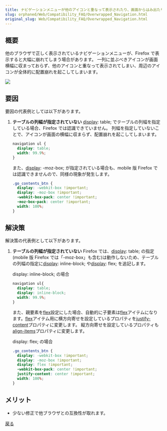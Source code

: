 ```yaml
---
title: ナビゲーションメニューが他のアイコンと重なって表示されたり、画面からはみ出たりしてしまう
slug: orphaned/Web/Compatibility_FAQ/Overwrapped_Navigation.html
original_slug: Web/Compatibility_FAQ/Overwrapped_Navigation.html
---
```


## 概要

他のブラウザで正しく表示されているナビゲーションメニューが、Firefox で表示すると大幅に崩れてしまう場合があります。
一列に並ぶべきアイコンが画面横幅に収まっておらず、他のアイコンと重なって表示されてしまい、周辺のアイコンが全体的に配置崩れを起こしてしまいます。

![](https://mdn.mozillademos.org/files/9995/0102.jpg)

## 要因

要因の代表例としては以下があります。

1. **テーブルの列幅が指定されていない**
    [display](/ja/docs/Web/CSS/display): table; でテーブルの列幅を指定している場合、Firefox では認識できていません。
    列幅を指定していないことで、アイコンが画面の横幅に収まらず、配置崩れを起こしてしまいます。

    ```css
    navigation ul {
      display: table;
      width: 99.9%;
    }
    ```

    また、[display](/ja/docs/Web/CSS/display): -moz-box; が指定されている場合も、mobile 版 Firefox では認識できませんので、同様の現象が発生します。

    ```css
    .go_contents_btn {
      display: -webkit-box !important;
      display: -moz-box !important;
      -webkit-box-pack: center !important;
      -moz-box-pack: center !important;
      width: 100%;
    }
    ```

## 解決策

解決策の代表例として以下があります。

1. **テーブルの列幅が指定されていない**
    Firefox では、[display](/ja/docs/Web/CSS/display): table; の指定(mobile 版 Firefox では「-moz-box」も含む)は動作しないため、テーブルの列幅の指定に[display](/ja/docs/Web/CSS/display): inline-block; や[display](/ja/docs/Web/CSS/display): flex; を追記します。

    display: inline-block; の場合

    ```css
    navigation ul{
      display: table;
      display: inline-block;
      width: 99.9%;
    }
    ```

    また、親要素を[flex](/ja/docs/Web/CSS/flex)設定にした場合、自動的に子要素は[flex](/ja/docs/Web/CSS/flex)アイテムになります。[flex](/ja/docs/Web/CSS/flex)アイテム用に横方向寄せを設定しているプロパティを[justify-content](/ja/docs/Web/CSS/justify-content)プロパティに変更します。
    縦方向寄せを設定しているプロパティも[align-items](/ja/docs/Web/CSS/align-items)プロパティに変更します。

    display: flex; の場合

    ```css
    .go_contents_btn {
      display: -webkit-box !important;
      display: -moz-box !important;
      display: flex !important;
      -webkit-box-pack: center !important;
      justify-content: center !important;
      width: 100%;
    }
    ```

## メリット

- 少ない修正で他ブラウザとの互換性が取れます。

[戻る](/ja/docs/Web/Compatibility_FAQ)
